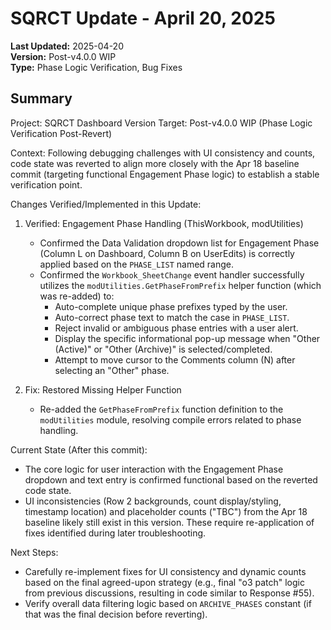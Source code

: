 # SQRCT Update - April 20, 2025

**Last Updated:** 2025-04-20  
**Version:** Post-v4.0.0 WIP  
**Type:** Phase Logic Verification, Bug Fixes

## Summary
Project: SQRCT Dashboard
Version Target: Post-v4.0.0 WIP (Phase Logic Verification Post-Revert)

Context:
Following debugging challenges with UI consistency and counts, code state was reverted to align more closely with the Apr 18 baseline commit (targeting functional Engagement Phase logic) to establish a stable verification point.

Changes Verified/Implemented in this Update:

1.  Verified: Engagement Phase Handling (ThisWorkbook, modUtilities)
    * Confirmed the Data Validation dropdown list for Engagement Phase (Column L on Dashboard, Column B on UserEdits) is correctly applied based on the `PHASE_LIST` named range.
    * Confirmed the `Workbook_SheetChange` event handler successfully utilizes the `modUtilities.GetPhaseFromPrefix` helper function (which was re-added) to:
        * Auto-complete unique phase prefixes typed by the user.
        * Auto-correct phase text to match the case in `PHASE_LIST`.
        * Reject invalid or ambiguous phase entries with a user alert.
        * Display the specific informational pop-up message when "Other (Active)" or "Other (Archive)" is selected/completed.
        * Attempt to move cursor to the Comments column (N) after selecting an "Other" phase.

2.  Fix: Restored Missing Helper Function
    * Re-added the `GetPhaseFromPrefix` function definition to the `modUtilities` module, resolving compile errors related to phase handling.

Current State (After this commit):
* The core logic for user interaction with the Engagement Phase dropdown and text entry is confirmed functional based on the reverted code state.
* UI inconsistencies (Row 2 backgrounds, count display/styling, timestamp location) and placeholder counts ("TBC") from the Apr 18 baseline likely still exist in this version. These require re-application of fixes identified during later troubleshooting.

Next Steps:
* Carefully re-implement fixes for UI consistency and dynamic counts based on the final agreed-upon strategy (e.g., final "o3 patch" logic from previous discussions, resulting in code similar to Response #55).
* Verify overall data filtering logic based on `ARCHIVE_PHASES` constant (if that was the final decision before reverting).